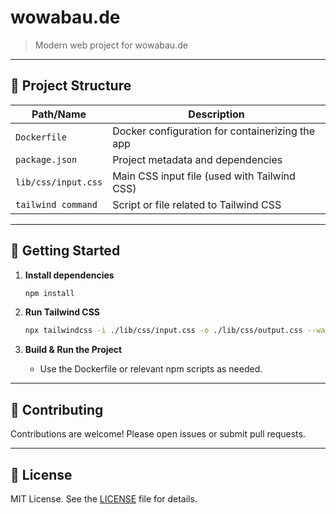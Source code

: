 # wowabau.de

> Modern web project for wowabau.de

---

## 📁 Project Structure

| Path/Name           | Description                                     |
| ------------------- | ----------------------------------------------- |
| `Dockerfile`        | Docker configuration for containerizing the app |
| `package.json`      | Project metadata and dependencies               |
| `lib/css/input.css` | Main CSS input file (used with Tailwind CSS)    |
| `tailwind command`  | Script or file related to Tailwind CSS          |

---

## 🚀 Getting Started

1. **Install dependencies**

   ```bash
   npm install
   ```

2. **Run Tailwind CSS**

   ```bash
   npx tailwindcss -i ./lib/css/input.css -o ./lib/css/output.css --watch
   ```

3. **Build & Run the Project**
   - Use the Dockerfile or relevant npm scripts as needed.

---

## 🤝 Contributing

Contributions are welcome! Please open issues or submit pull requests.

---

## 📄 License

MIT License. See the [LICENSE](LICENSE) file for details.
